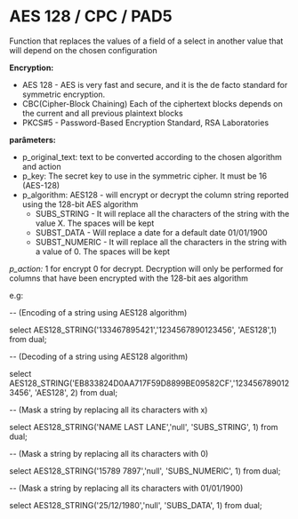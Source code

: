 # AES 128 / CPC / PAD5

Function that replaces the values ​​of a field of a select in another value that will depend on the chosen configuration

**Encryption:**

- AES 128 - AES is very fast and secure, and it is the de facto standard for symmetric encryption.
- CBC(Cipher-Block Chaining) Each of the ciphertext blocks depends on the current and all previous plaintext blocks
- PKCS#5 - Password-Based Encryption Standard, RSA Laboratories

**parâmeters:**
- p_original_text: text to be converted according to the chosen algorithm and action
- p_key: The secret key to use in the symmetric cipher. It must be 16 (AES-128)
- p_algorithm: AES128 - will encrypt or decrypt the column string reported using the 128-bit AES algorithm 
  - SUBS_STRING  - It will replace all the characters of the string with the value X. The spaces will be kept
  - SUBST_DATA - Will replace a date for a default date 01/01/1900
  - SUBST_NUMERIC - It will replace all the characters in the string with a value of 0. The spaces will be kept

 *p_action:* 1 for encrypt 0 for decrypt. Decryption will only be performed for columns that have been encrypted with the 128-bit aes algorithm	

e.g:

-- (Encoding of a string using AES128 algorithm)

select AES128_STRING('133467895421','1234567890123456', 'AES128',1) from dual; 

-- (Decoding of a string using AES128 algorithm)

select AES128_STRING('EB833824D0AA717F59D8899BE09582CF','1234567890123456', 'AES128', 2) from dual; 

-- (Mask a string by replacing all its characters with x)

select AES128_STRING('NAME LAST LANE','null', 'SUBS_STRING', 1) from dual; 

-- (Mask a string by replacing all its characters with 0)

select AES128_STRING('15789 7897','null', 'SUBS_NUMERIC', 1) from dual; 

-- (Mask a string by replacing all its characters with 01/01/1900)

select AES128_STRING('25/12/1980','null', 'SUBS_DATA', 1) from dual; 
